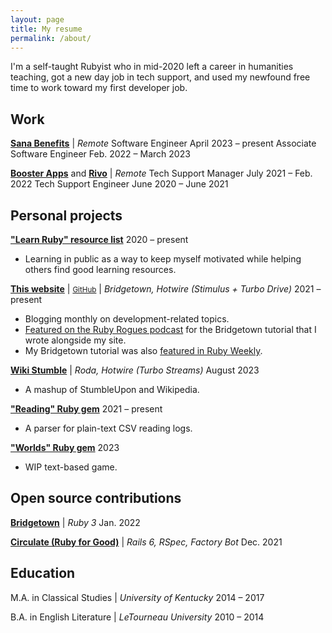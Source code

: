 ```yaml
---
layout: page
title: My resume
permalink: /about/
---
```


I'm a self-taught Rubyist who in mid-2020 left a career in humanities teaching, got a new day job in tech support, and used my newfound free time to work toward my first developer job.

## Work

[**Sana Benefits**](https://sanabenefits.com/) \| *Remote*
<about-position>Software Engineer <about-date>April 2023 – present</about-date></about-position>
<about-position>Associate Software Engineer <about-date>Feb. 2022 – March 2023</about-date></about-position>

[**Booster Apps**](https://boosterapps.com/) and [**Rivo**](https://www.rivo.io/) \| *Remote*
<about-position>Tech Support Manager <about-date>July 2021 – Feb. 2022</about-date></about-position>
<about-position>Tech Support Engineer <about-date>June 2020 – June 2021</about-date></about-position>

## Personal projects

[**"Learn Ruby" resource list**](https://github.com/fpsvogel/learn-ruby) <about-date>2020 – present</about-date>

- Learning in public as a way to keep myself motivated while helping others find good learning resources.

[**This website**](https://fpsvogel.com) \| <small>[GitHub](https://github.com/fpsvogel/blog-2021)</small> \| *Bridgetown, Hotwire (Stimulus + Turbo Drive)* <about-date>2021 – present</about-date>

- Blogging monthly on development-related topics.
- [Featured on the Ruby Rogues podcast](https://rubyrogues.com/bridgetown-rb-ft-felipe-vogel-ruby-526) for the Bridgetown tutorial that I wrote alongside my site.
- My Bridgetown tutorial was also [featured in Ruby Weekly](https://rubyweekly.com/issues/561#:~:text=Build%20a%20Static%20Site%20in%20Ruby%20with%20Bridgetown).

[**Wiki Stumble**](https://wikistumble.onrender.com/) \| *Roda, Hotwire (Turbo Streams)* <about-date>August 2023</about-date>

- A mashup of StumbleUpon and Wikipedia.

[**"Reading" Ruby gem**](https://github.com/fpsvogel/reading) <about-date>2021 – present</about-date>

- A parser for plain-text CSV reading logs.

[**"Worlds" Ruby gem**](https://github.com/fpsvogel/worlds-console) <about-date>2023</about-date>

- WIP text-based game.

## Open source contributions

[**Bridgetown**](https://github.com/bridgetownrb/bridgetown/pulls?q=author:fpsvogel) \| *Ruby 3* <about-date>Jan. 2022</about-date>

[**Circulate (Ruby for Good)**](https://github.com/rubyforgood/circulate/pulls?q=author:fpsvogel) \| *Rails 6, RSpec, Factory Bot* <about-date>Dec. 2021</about-date>

## Education

M.A. in Classical Studies \| *University of Kentucky* <about-date>2014 – 2017</about-date>

B.A. in English Literature \| *LeTourneau University* <about-date>2010 – 2014</about-date>
